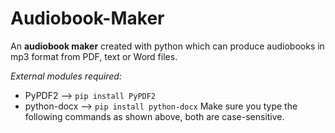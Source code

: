 # Audiobook-Maker
An **audiobook maker** created with python which can produce audiobooks in mp3 format from PDF, text or Word files.

*External modules required:*
- PyPDF2 --> ```pip install PyPDF2```
- python-docx --> ```pip install python-docx```
Make sure you type the following commands as shown above, both are case-sensitive.
